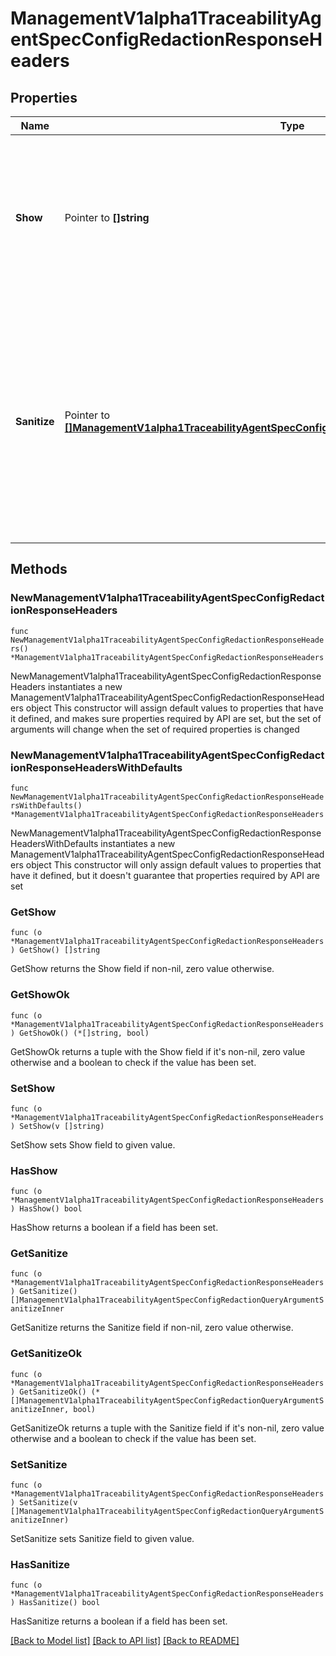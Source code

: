 # ManagementV1alpha1TraceabilityAgentSpecConfigRedactionResponseHeaders

## Properties

Name | Type | Description | Notes
------------ | ------------- | ------------- | -------------
**Show** | Pointer to **[]string** | The regular expressions for response headers that, when matched, will be saved for Business and Consumer Insights | [optional] 
**Sanitize** | Pointer to [**[]ManagementV1alpha1TraceabilityAgentSpecConfigRedactionQueryArgumentSanitizeInner**](ManagementV1alpha1TraceabilityAgentSpecConfigRedactionQueryArgumentSanitizeInner.md) | The regular expressions for response headers keys that, when matched, will sanitize based off the value regular expression before saving for Business and Consumer Insights | [optional] 

## Methods

### NewManagementV1alpha1TraceabilityAgentSpecConfigRedactionResponseHeaders

`func NewManagementV1alpha1TraceabilityAgentSpecConfigRedactionResponseHeaders() *ManagementV1alpha1TraceabilityAgentSpecConfigRedactionResponseHeaders`

NewManagementV1alpha1TraceabilityAgentSpecConfigRedactionResponseHeaders instantiates a new ManagementV1alpha1TraceabilityAgentSpecConfigRedactionResponseHeaders object
This constructor will assign default values to properties that have it defined,
and makes sure properties required by API are set, but the set of arguments
will change when the set of required properties is changed

### NewManagementV1alpha1TraceabilityAgentSpecConfigRedactionResponseHeadersWithDefaults

`func NewManagementV1alpha1TraceabilityAgentSpecConfigRedactionResponseHeadersWithDefaults() *ManagementV1alpha1TraceabilityAgentSpecConfigRedactionResponseHeaders`

NewManagementV1alpha1TraceabilityAgentSpecConfigRedactionResponseHeadersWithDefaults instantiates a new ManagementV1alpha1TraceabilityAgentSpecConfigRedactionResponseHeaders object
This constructor will only assign default values to properties that have it defined,
but it doesn't guarantee that properties required by API are set

### GetShow

`func (o *ManagementV1alpha1TraceabilityAgentSpecConfigRedactionResponseHeaders) GetShow() []string`

GetShow returns the Show field if non-nil, zero value otherwise.

### GetShowOk

`func (o *ManagementV1alpha1TraceabilityAgentSpecConfigRedactionResponseHeaders) GetShowOk() (*[]string, bool)`

GetShowOk returns a tuple with the Show field if it's non-nil, zero value otherwise
and a boolean to check if the value has been set.

### SetShow

`func (o *ManagementV1alpha1TraceabilityAgentSpecConfigRedactionResponseHeaders) SetShow(v []string)`

SetShow sets Show field to given value.

### HasShow

`func (o *ManagementV1alpha1TraceabilityAgentSpecConfigRedactionResponseHeaders) HasShow() bool`

HasShow returns a boolean if a field has been set.

### GetSanitize

`func (o *ManagementV1alpha1TraceabilityAgentSpecConfigRedactionResponseHeaders) GetSanitize() []ManagementV1alpha1TraceabilityAgentSpecConfigRedactionQueryArgumentSanitizeInner`

GetSanitize returns the Sanitize field if non-nil, zero value otherwise.

### GetSanitizeOk

`func (o *ManagementV1alpha1TraceabilityAgentSpecConfigRedactionResponseHeaders) GetSanitizeOk() (*[]ManagementV1alpha1TraceabilityAgentSpecConfigRedactionQueryArgumentSanitizeInner, bool)`

GetSanitizeOk returns a tuple with the Sanitize field if it's non-nil, zero value otherwise
and a boolean to check if the value has been set.

### SetSanitize

`func (o *ManagementV1alpha1TraceabilityAgentSpecConfigRedactionResponseHeaders) SetSanitize(v []ManagementV1alpha1TraceabilityAgentSpecConfigRedactionQueryArgumentSanitizeInner)`

SetSanitize sets Sanitize field to given value.

### HasSanitize

`func (o *ManagementV1alpha1TraceabilityAgentSpecConfigRedactionResponseHeaders) HasSanitize() bool`

HasSanitize returns a boolean if a field has been set.


[[Back to Model list]](../README.md#documentation-for-models) [[Back to API list]](../README.md#documentation-for-api-endpoints) [[Back to README]](../README.md)


